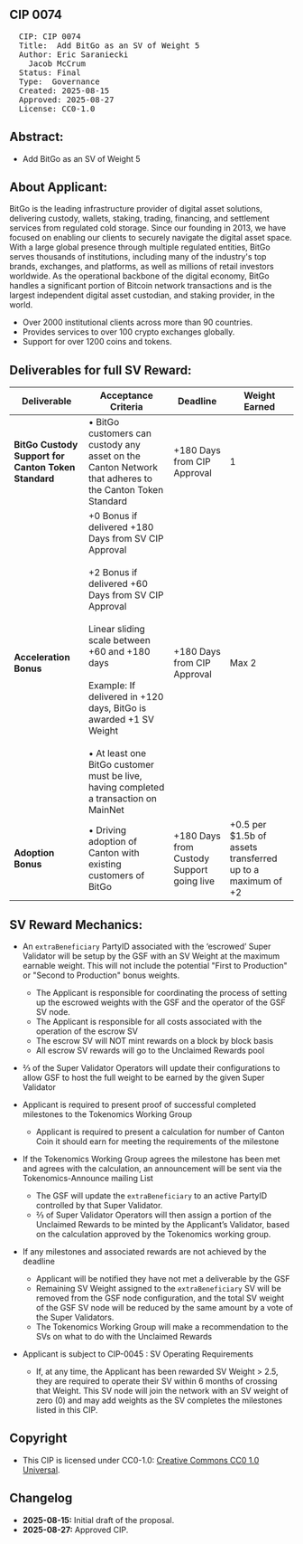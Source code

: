 ## CIP 0074

<pre>
  CIP: CIP 0074
  Title:  Add BitGo as an SV of Weight 5
  Author: Eric Saraniecki
    Jacob McCrum
  Status: Final  
  Type:  Governance
  Created: 2025-08-15
  Approved: 2025-08-27
  License: CC0-1.0
</pre>

## Abstract:

* Add BitGo as an SV of Weight 5

## About Applicant:

BitGo is the leading infrastructure provider of digital asset solutions, delivering custody, wallets, staking, trading, financing, and settlement services from regulated cold storage. Since our founding in 2013, we have focused on enabling our clients to securely navigate the digital asset space. With a large global presence through multiple regulated entities, BitGo serves thousands of institutions, including many of the industry's top brands, exchanges, and platforms, as well as millions of retail investors worldwide. As the operational backbone of the digital economy, BitGo handles a significant portion of Bitcoin network transactions and is the largest independent digital asset custodian, and staking provider, in the world.

* Over 2000 institutional clients across more than 90 countries.
* Provides services to over 100 crypto exchanges globally.
* Support for over 1200 coins and tokens.


## Deliverables for full SV Reward:

| Deliverable | Acceptance Criteria | Deadline | Weight Earned |
|-------------|---------------------|----------|---------------|
| **BitGo Custody Support for Canton Token Standard** | • BitGo customers can custody any asset on the Canton Network that adheres to the Canton Token Standard | +180 Days from CIP Approval | 1 |
| **Acceleration Bonus** | +0 Bonus if delivered +180 Days from SV CIP Approval <br><br> +2 Bonus if delivered +60 Days from SV CIP Approval <br><br> Linear sliding scale between +60 and +180 days <br><br> Example: If delivered in +120 days, BitGo is awarded +1 SV Weight <br><br> • At least one BitGo customer must be live, having completed a transaction on MainNet | +180 Days from CIP Approval | Max 2 |
| **Adoption Bonus** | • Driving adoption of Canton with existing customers of BitGo | +180 Days from Custody Support going live | +0.5 per $1.5b of assets transferred up to a maximum of +2 |


## SV Reward Mechanics: 
* An `extraBeneficiary` PartyID associated with the ‘escrowed’ Super Validator will be setup by the GSF with an SV Weight at the maximum earnable weight. This will not include the potential "First to Production" or "Second to Production" bonus weights. 
    * The Applicant is responsible for coordinating the process of setting up the escrowed weights with the GSF and the operator of the GSF SV node.
    * The Applicant is responsible for all costs associated with the operation of the escrow SV
    * The escrow SV will NOT mint rewards on a block by block basis
    * All escrow SV rewards will go to the Unclaimed Rewards pool
* ⅔ of the Super Validator Operators will update their configurations to allow GSF to host the full weight to be earned by the given Super Validator
* Applicant is required to present proof of successful completed milestones to the Tokenomics Working Group
    * Applicant is required to present a calculation for number of Canton Coin it should earn for meeting the requirements of the milestone
* If the Tokenomics Working Group agrees the milestone has been met and agrees with the calculation, an announcement will be sent via the Tokenomics-Announce mailing List
    * The GSF will update the `extraBeneficiary` to an active PartyID controlled by that Super Validator. 
    * ⅔ of Super Validator Operators will then assign a portion of the Unclaimed Rewards to be minted by the Applicant’s Validator, based on the calculation approved by the Tokenomics working group.
   
* If any milestones and associated rewards are not achieved by the deadline
    * Applicant will be notified they have not met a deliverable by the GSF 
    * Remaining SV Weight assigned to the `extraBeneficiary` SV will be removed from the GSF node configuration, and the total SV weight of the GSF SV node will be reduced by the same amount by a vote of the Super Validators.
    * The Tokenomics Working Group will make a recommendation to the SVs on what to do with the Unclaimed Rewards 
* Applicant is subject to CIP-0045 : SV Operating Requirements
    * If, at any time, the Applicant has been rewarded SV Weight > 2.5, they are required to operate their SV within 6 months of crossing that Weight. This SV node will join the network with an SV weight of zero (0) and may add weights as the SV completes the milestones listed in this CIP.


## Copyright

* This CIP is licensed under CC0-1.0: [Creative Commons CC0 1.0 Universal](https://creativecommons.org/publicdomain/zero/1.0/).

## Changelog

* **2025-08-15:** Initial draft of the proposal.
* **2025-08-27:** Approved CIP.





